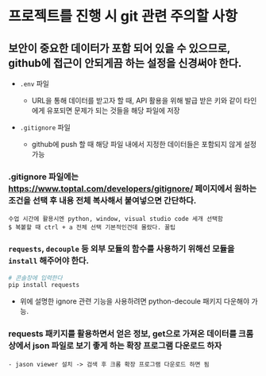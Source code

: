 # 프로젝트를 진행 시 git 관련 주의할 사항

## 보안이 중요한 데이터가 포함 되어 있을 수 있으므로, github에 접근이 안되게끔 하는 설정을 신경써야 한다.

- `.env` 파일
    - URL을 통해 데이터를 받고자 할 때, API 활용을 위해 발급 받은 키와 같이 타인에게 유포되면 문제가 되는 것들을 해당 파일에 저장

- `.gitignore` 파일
    - github에 push 할 때 해당 파일 내에서 지정한 데이터들은 포함되지 않게 설정 가능

### .gitignore 파일에는 https://www.toptal.com/developers/gitignore/ 페이지에서 원하는 조건을 선택 후 내용 전체 복사해서 붙여넣으면 간단하다.
    수업 시간에 활용시엔 python, window, visual studio code 세개 선택함
    $ 복봍할 때 ctrl + a 전체 선택 기본적인건데 몰랐다. 꿀팁



### `requests`, `decouple` 등 외부 모듈의 함수를 사용하기 위해선 모듈을 `install` 해주어야 한다.

```python
# 콘솔창에 입력한다
pip install requests
```

- 위에 설명한 ignore 관련 기능을 사용하려면 python-decoule 패키지 다운해야 가능.

### requests 패키지를 활용하면서 얻은 정보, get으로 가져온 데이터를 크롬 상에서 json 파일로 보기 좋게 하는 확장 프로그램 다운로드 하자
    - jason viewer 설치 -> 검색 후 크롬 확장 프로그램 다운로드 하면 됨

    